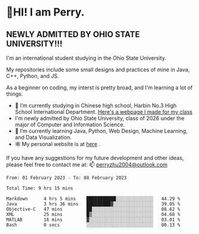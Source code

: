 # 🌄HI! I am Perry. <br> #
## NEWLY ADMITTED BY OHIO STATE UNIVERSITY!!! ##  
I'm an international student studying in the Ohio State University. <br>

My repositories include some small designs and practices of mine in Java, C++, Python, and JS. <br>

As a beginner on coding, my interst is pretty broad, and I'm learning a lot of things. <br>
- 🔭 I’m currently studying in Chinese high school, Harbin No.3 High School International Department. [Here's a webpage I made for my class](https://perry2004.github.io/weirdos/)
- I'm newly admitted by Ohio State University, class of 2026 under the major of Computer and Information Science. 
- 🌱 I’m currently learning Java, Python, Web Design, Machine Learning, and Data Visualization. 
- 🕸️ My personal website is at <a href="https://zhu-yp.cn">here</a> .  

If you have any suggestions for my future development and other ideas, please feel free to contact me at: 📫 [perryzhu2004@outlook.com](mailto:perryzhu2004@outlook.com)

<!--START_SECTION:waka-->

```text
From: 01 February 2023 - To: 08 February 2023

Total Time: 9 hrs 15 mins

Markdown      4 hrs 5 mins    ███████████░░░░░░░░░░░░░░   44.29 %
Java          3 hrs 36 mins   █████████▓░░░░░░░░░░░░░░░   39.05 %
Objective-C   47 mins         ██░░░░░░░░░░░░░░░░░░░░░░░   08.62 %
XML           25 mins         █▒░░░░░░░░░░░░░░░░░░░░░░░   04.68 %
MATLAB        16 mins         ▓░░░░░░░░░░░░░░░░░░░░░░░░   03.01 %
Bash          0 secs          ░░░░░░░░░░░░░░░░░░░░░░░░░   00.13 %
```

<!--END_SECTION:waka-->
